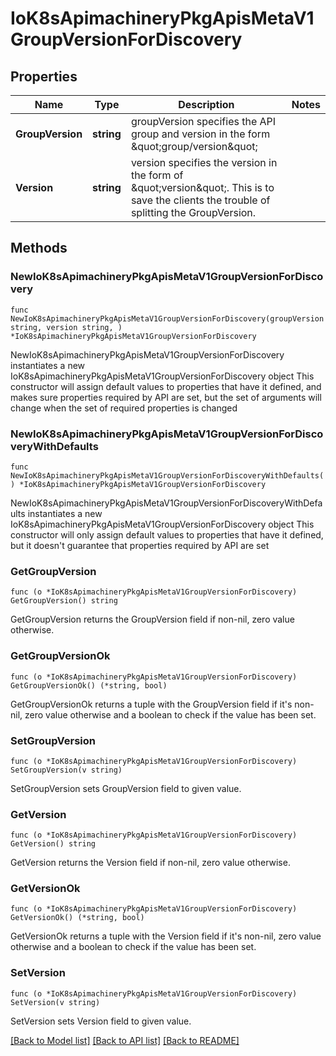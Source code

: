 # IoK8sApimachineryPkgApisMetaV1GroupVersionForDiscovery

## Properties

Name | Type | Description | Notes
------------ | ------------- | ------------- | -------------
**GroupVersion** | **string** | groupVersion specifies the API group and version in the form \&quot;group/version\&quot; | 
**Version** | **string** | version specifies the version in the form of \&quot;version\&quot;. This is to save the clients the trouble of splitting the GroupVersion. | 

## Methods

### NewIoK8sApimachineryPkgApisMetaV1GroupVersionForDiscovery

`func NewIoK8sApimachineryPkgApisMetaV1GroupVersionForDiscovery(groupVersion string, version string, ) *IoK8sApimachineryPkgApisMetaV1GroupVersionForDiscovery`

NewIoK8sApimachineryPkgApisMetaV1GroupVersionForDiscovery instantiates a new IoK8sApimachineryPkgApisMetaV1GroupVersionForDiscovery object
This constructor will assign default values to properties that have it defined,
and makes sure properties required by API are set, but the set of arguments
will change when the set of required properties is changed

### NewIoK8sApimachineryPkgApisMetaV1GroupVersionForDiscoveryWithDefaults

`func NewIoK8sApimachineryPkgApisMetaV1GroupVersionForDiscoveryWithDefaults() *IoK8sApimachineryPkgApisMetaV1GroupVersionForDiscovery`

NewIoK8sApimachineryPkgApisMetaV1GroupVersionForDiscoveryWithDefaults instantiates a new IoK8sApimachineryPkgApisMetaV1GroupVersionForDiscovery object
This constructor will only assign default values to properties that have it defined,
but it doesn't guarantee that properties required by API are set

### GetGroupVersion

`func (o *IoK8sApimachineryPkgApisMetaV1GroupVersionForDiscovery) GetGroupVersion() string`

GetGroupVersion returns the GroupVersion field if non-nil, zero value otherwise.

### GetGroupVersionOk

`func (o *IoK8sApimachineryPkgApisMetaV1GroupVersionForDiscovery) GetGroupVersionOk() (*string, bool)`

GetGroupVersionOk returns a tuple with the GroupVersion field if it's non-nil, zero value otherwise
and a boolean to check if the value has been set.

### SetGroupVersion

`func (o *IoK8sApimachineryPkgApisMetaV1GroupVersionForDiscovery) SetGroupVersion(v string)`

SetGroupVersion sets GroupVersion field to given value.


### GetVersion

`func (o *IoK8sApimachineryPkgApisMetaV1GroupVersionForDiscovery) GetVersion() string`

GetVersion returns the Version field if non-nil, zero value otherwise.

### GetVersionOk

`func (o *IoK8sApimachineryPkgApisMetaV1GroupVersionForDiscovery) GetVersionOk() (*string, bool)`

GetVersionOk returns a tuple with the Version field if it's non-nil, zero value otherwise
and a boolean to check if the value has been set.

### SetVersion

`func (o *IoK8sApimachineryPkgApisMetaV1GroupVersionForDiscovery) SetVersion(v string)`

SetVersion sets Version field to given value.



[[Back to Model list]](../README.md#documentation-for-models) [[Back to API list]](../README.md#documentation-for-api-endpoints) [[Back to README]](../README.md)



